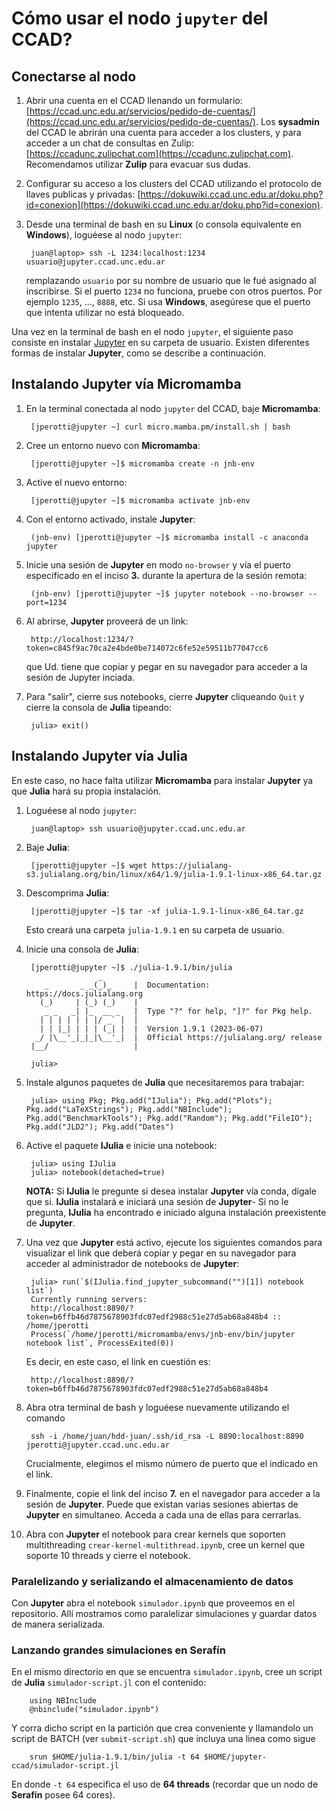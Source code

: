 # Cómo usar el nodo `jupyter` del CCAD?

## Conectarse al nodo

1. Abrir una cuenta en el CCAD llenando un formulario: [https://ccad.unc.edu.ar/servicios/pedido-de-cuentas/](https://ccad.unc.edu.ar/servicios/pedido-de-cuentas/). Los **sysadmin** del CCAD le abrirán una cuenta para acceder a los clusters, y para acceder a un chat de consultas en Zulip: [https://ccadunc.zulipchat.com](https://ccadunc.zulipchat.com). Recomendamos utilizar **Zulip** para evacuar sus dudas.

2. Configurar su acceso a los clusters del CCAD utilizando el protocolo de llaves publicas y privadas: [https://dokuwiki.ccad.unc.edu.ar/doku.php?id=conexion](https://dokuwiki.ccad.unc.edu.ar/doku.php?id=conexion).

3. Desde una terminal de bash en su **Linux** (o consola equivalente en **Windows**), loguéese al nodo `jupyter`:

        juan@laptop> ssh -L 1234:localhost:1234 usuario@jupyter.ccad.unc.edu.ar
        
    remplazando `usuario` por su nombre de usuario que le fué asignado al inscribirse. Si el puerto `1234` no funciona, pruebe con otros puertos. Por ejemplo `1235`, ..., `8888`, etc. Si usa **Windows**, asegúrese que el puerto que intenta utilizar no está bloqueado.

Una vez en la terminal de bash en el nodo `jupyter`, el siguiente paso consiste en instalar [Jupyter](https://jupyter.org/) en su carpeta de usuario. Existen diferentes formas de instalar **Jupyter**, como se describe a continuación.
  
## Instalando Jupyter vía Micromamba
  
1. En la terminal conectada al nodo `jupyter` del CCAD, baje **Micromamba**:

        [jperotti@jupyter ~] curl micro.mamba.pm/install.sh | bash

2. Cree un entorno nuevo con **Micromamba**:

        [jperotti@jupyter ~]$ micromamba create -n jnb-env
        
3. Active el nuevo entorno:

        [jperotti@jupyter ~]$ micromamba activate jnb-env

4. Con el entorno activado, instale **Jupyter**:

        (jnb-env) [jperotti@jupyter ~]$ micromamba install -c anaconda jupyter      

5. Inicie una sesión de **Jupyter** en modo `no-browser` y vía el puerto especificado en el inciso **3.** durante la apertura de la sesión remota:

        (jnb-env) [jperotti@jupyter ~]$ jupyter notebook --no-browser --port=1234

6. Al abrirse, **Jupyter** proveerá de un link:

        http://localhost:1234/?token=c845f9ac70ca2e4bde0be714072c6fe52e59511b77047cc6
                           
    que Ud. tiene que copiar y pegar en su navegador para acceder a la sesión de Jupyter inciada.
    
6. Para "salir", cierre sus notebooks, cierre **Jupyter** cliqueando `Quit` y cierre la consola de **Julia** tipeando:

        julia> exit()   

## Instalando Jupyter vía Julia

En este caso, no hace falta utilizar **Micromamba** para instalar **Jupyter** ya que **Julia** hará su propia instalación.

1. Loguéese al nodo `jupyter`:

        juan@laptop> ssh usuario@jupyter.ccad.unc.edu.ar

2. Baje **Julia**:

        [jperotti@jupyter ~]$ wget https://julialang-s3.julialang.org/bin/linux/x64/1.9/julia-1.9.1-linux-x86_64.tar.gz

3. Descomprima **Julia**:

        [jperotti@jupyter ~]$ tar -xf julia-1.9.1-linux-x86_64.tar.gz
        
    Esto creará una carpeta `julia-1.9.1` en su carpeta de usuario.

4. Inicie una consola de **Julia**:

        [jperotti@jupyter ~]$ ./julia-1.9.1/bin/julia
                       _
           _       _ _(_)_     |  Documentation: https://docs.julialang.org
          (_)     | (_) (_)    |
           _ _   _| |_  __ _   |  Type "?" for help, "]?" for Pkg help.
          | | | | | | |/ _` |  |
          | | |_| | | | (_| |  |  Version 1.9.1 (2023-06-07)
         _/ |\__'_|_|_|\__'_|  |  Official https://julialang.org/ release
        |__/                   |

        julia>
        
5. Instale algunos paquetes de **Julia** que necesitaremos para trabajar:

        julia> using Pkg; Pkg.add("IJulia"); Pkg.add("Plots"); Pkg.add("LaTeXStrings"); Pkg.add("NBInclude"); Pkg.add("BenchmarkTools"); Pkg.add("Random"); Pkg.add("FileIO"); Pkg.add("JLD2"); Pkg.add("Dates")

6. Active el paquete **IJulia** e inicie una notebook:

        julia> using IJulia
        julia> notebook(detached=true)
        
    **NOTA:** Si **IJulia** le pregunte si desea instalar **Jupyter** vía conda, dígale que si. **IJulia** instalará e iniciará una sesión de **Jupyter**- Si no le pregunta, **IJulia** ha encontrado e iniciado alguna instalación preexistente de **Jupyter**.
        
7. Una vez que **Jupyter** está activo, ejecute los siguientes comandos para visualizar el link que deberá copiar y pegar en su navegador para acceder al administrador de notebooks de **Jupyter**:
    
        julia> run(`$(IJulia.find_jupyter_subcommand("")[1]) notebook list`)
        Currently running servers:
        http://localhost:8890/?token=b6ffb46d7875678903fdc07edf2988c51e27d5ab68a848b4 :: /home/jperotti
        Process(`/home/jperotti/micromamba/envs/jnb-env/bin/jupyter notebook list`, ProcessExited(0))

    Es decir, en este caso, el link en cuestión es:
    
        http://localhost:8890/?token=b6ffb46d7875678903fdc07edf2988c51e27d5ab68a848b4
      
8. Abra otra terminal de bash y loguéese nuevamente utilizando el comando

        ssh -i /home/juan/hdd-juan/.ssh/id_rsa -L 8890:localhost:8890 jperotti@jupyter.ccad.unc.edu.ar

    Crucialmente, elegimos el mismo número de puerto que el indicado en el link.
    
9. Finalmente, copie el link del inciso **7.** en el navegador para acceder a la sesión de **Jupyter**. Puede que existan varias sesiones abiertas de **Jupyter** en simultaneo. Acceda a cada una de ellas para cerrarlas.

10. Abra con **Jupyter** el notebook para crear kernels que soporten multithreading `crear-kernel-multithread.ipynb`, cree un kernel que soporte 10 threads y cierre el notebook.

### Paralelizando y serializando el almacenamiento de datos

Con **Jupyter** abra el notebook `simulador.ipynb` que proveemos en el repositorio. Allí mostramos como paralelizar simulaciones y guardar datos de manera serializada.

### Lanzando grandes simulaciones en **Serafín**

En el mismo directorio en que se encuentra `simulador.ipynb`, cree un script de **Julia** `simulador-script.jl` con el contenido:

        using NBInclude
        @nbinclude("simulador.ipynb")

Y corra dicho script en la partición que crea conveniente y llamandolo un script de BATCH (ver `submit-script.sh`) que incluya una linea como sigue

        srun $HOME/julia-1.9.1/bin/julia -t 64 $HOME/jupyter-ccad/simulador-script.jl
        
En donde `-t 64` especifica el uso de **64 threads** (recordar que un nodo de **Serafín** posee 64 cores).
